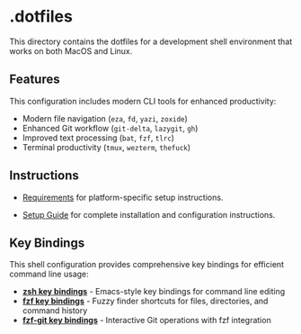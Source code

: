 # .dotfiles
This directory contains the dotfiles for a development shell environment that works on both MacOS and Linux.

## Features

This configuration includes modern CLI tools for enhanced productivity:
- Modern file navigation (`eza`, `fd`, `yazi`, `zoxide`)
- Enhanced Git workflow (`git-delta`, `lazygit`, `gh`)
- Improved text processing (`bat`, `fzf`, `tlrc`)
- Terminal productivity (`tmux`, `wezterm`, `thefuck`)

## Instructions

- [Requirements](doc/requirements.md) for platform-specific setup instructions.

- [Setup Guide](doc/setup.md) for complete installation and configuration instructions.

## Key Bindings

This shell configuration provides comprehensive key bindings for efficient command line usage:

- **[zsh key bindings](doc/zsh-keybindings.md)** - Emacs-style key bindings for command line editing
- **[fzf key bindings](doc/fzf-keybindings.md)** - Fuzzy finder shortcuts for files, directories, and command history
- **[fzf-git key bindings](doc/fzf-git-keybindings.md)** - Interactive Git operations with fzf integration
